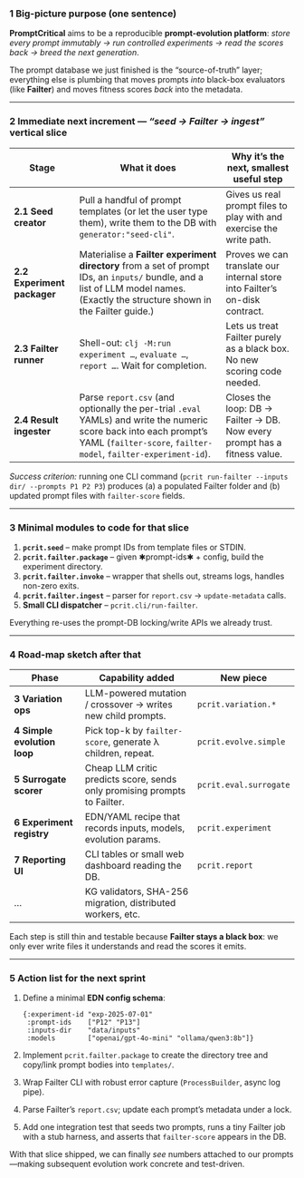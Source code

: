 ### 1   Big-picture purpose (one sentence)

**PromptCritical** aims to be a reproducible **prompt-evolution platform**:
*store every prompt immutably → run controlled experiments → read the scores back → breed the next generation*.

The prompt database we just finished is the “source-of-truth” layer; everything else is plumbing that moves prompts *into* black-box evaluators (like **Failter**) and moves fitness scores *back* into the metadata.

---

### 2   Immediate next increment — *“seed → Failter → ingest”* vertical slice

| Stage                        | What it does                                                                                                                                                                          | Why it’s the next, smallest useful step                                     |
| ---------------------------- | ------------------------------------------------------------------------------------------------------------------------------------------------------------------------------------- | --------------------------------------------------------------------------- |
| **2.1  Seed creator**        | Pull a handful of prompt templates (or let the user type them), write them to the DB with `generator:"seed-cli"`.                                                                     | Gives us real prompt files to play with and exercise the write path.        |
| **2.2  Experiment packager** | Materialise a **Failter experiment directory** from a set of prompt IDs, an `inputs/` bundle, and a list of LLM model names.  (Exactly the structure shown in the Failter guide.)     | Proves we can translate our internal store into Failter’s on-disk contract. |
| **2.3  Failter runner**      | Shell-out: `clj -M:run experiment …`, `evaluate …`, `report …`.  Wait for completion.                                                                                                 | Lets us treat Failter purely as a black box.  No new scoring code needed.   |
| **2.4  Result ingester**     | Parse `report.csv` (and optionally the per-trial `.eval` YAMLs) and write the numeric score back into each prompt’s YAML (`failter-score`, `failter-model`, `failter-experiment-id`). | Closes the loop: DB → Failter → DB.  Now every prompt has a fitness value.  |

*Success criterion:* running one CLI command (`pcrit run-failter --inputs dir/ --prompts P1 P2 P3`) produces (a) a populated Failter folder and (b) updated prompt files with `failter-score` fields.

---

### 3   Minimal modules to code for that slice

1. **`pcrit.seed`** – make prompt IDs from template files or STDIN.
2. **`pcrit.failter.package`** – given ✱prompt-ids✱ + config, build the experiment directory.
3. **`pcrit.failter.invoke`** – wrapper that shells out, streams logs, handles non-zero exits.
4. **`pcrit.failter.ingest`** – parser for `report.csv` → `update-metadata` calls.
5. **Small CLI dispatcher** – `pcrit.cli/run-failter`.

Everything re-uses the prompt-DB locking/write APIs we already trust.

---

### 4   Road-map sketch after that

| Phase                        | Capability added                                                          | New piece              |
| ---------------------------- | ------------------------------------------------------------------------- | ---------------------- |
| **3  Variation ops**         | LLM-powered mutation / crossover → writes new child prompts.              | `pcrit.variation.*`    |
| **4  Simple evolution loop** | Pick top-k by `failter-score`, generate λ children, repeat.               | `pcrit.evolve.simple`  |
| **5  Surrogate scorer**      | Cheap LLM critic predicts score, sends only promising prompts to Failter. | `pcrit.eval.surrogate` |
| **6  Experiment registry**   | EDN/YAML recipe that records inputs, models, evolution params.            | `pcrit.experiment`     |
| **7  Reporting UI**          | CLI tables or small web dashboard reading the DB.                         | `pcrit.report`         |
| …                            | KG validators, SHA-256 migration, distributed workers, etc.               |                        |

Each step is still thin and testable because **Failter stays a black box**: we only ever write files it understands and read the scores it emits.

---

### 5   Action list for the next sprint

1. Define a minimal **EDN config schema**:

   ```edn
   {:experiment-id "exp-2025-07-01"
    :prompt-ids    ["P12" "P13"]
    :inputs-dir    "data/inputs"
    :models        ["openai/gpt-4o-mini" "ollama/qwen3:8b"]}
   ```
2. Implement `pcrit.failter.package` to create the directory tree and copy/link prompt bodies into `templates/`.
3. Wrap Failter CLI with robust error capture (`ProcessBuilder`, async log pipe).
4. Parse Failter’s `report.csv`; update each prompt’s metadata under a lock.
5. Add one integration test that seeds two prompts, runs a tiny Failter job with a stub harness, and asserts that `failter-score` appears in the DB.

With that slice shipped, we can finally *see* numbers attached to our prompts—making subsequent evolution work concrete and test-driven.
